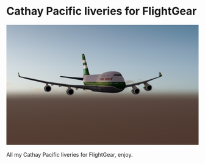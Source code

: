 Cathay Pacific liveries for FlightGear
================================================

![ScreenShot](https://raw.githubusercontent.com/Hornet979/Cathay-Pacific-liveries/master/HOP.png)

All my Cathay Pacific liveries for FlightGear, enjoy.
